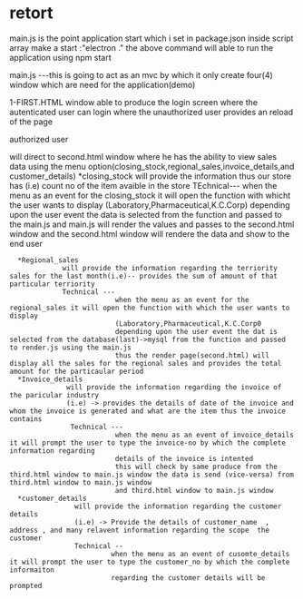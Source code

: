 # retort
main.js is the point application start which i set in package.json inside script array make a start :"electron ." 
the above command will able to run the application using npm start

main.js
---this is going to act as an mvc by which it only create four(4) window which are need for the application(demo) 

1-FIRST.HTML window 
  able to produce the login screen where the autenticated user can login where the unauthorized user provides an reload of the page
  
  authorized user 
  
  will direct to second.html window 
      where he has the ability to view sales data using the menu option(closing_stock,regional_sales,invoice_details,and customer_details)
      *closing_stock 
               will provide the information thus our store has (i.e) count no of the item avaible in the store 
                   TEchnical---
                              when the menu as an event for the closing_stock it will open the function with whicht the user wants to display
                              (Laboratory,Pharmaceutical,K.C.Corp) 
                              depending upon the user event the data is selected from the function and passed to the main.js and main.js will
                              render the values and passes to the second.html window
                              and the second.html window will rendere the data and show to the end user
            
      *Regional_sales
                 will provide the information regarding the terriority sales for the last month(i.e)-- provides the sum of amount of that particular terriority
                 Technical ---
                              when the menu as an event for the regional_sales it will open the function with which the user wants to display
                              (Laboratory,Pharmaceutical,K.C.Corp0
                              depending upon the user event the dat is selected from the database(last)->mysql from the function and passed to render.js using the main.js
                              thus the render page(second.html) will display all the sales for the regional sales and provides the total amount for the particaular period
      *Invoice_details
                  will provide the information regarding the invoice of the paricular industry 
                  (i.e) -> provides the details of date of the invoice and whom the invoice is generated and what are the item thus the invoice contains
                   Technical ---
                              when the menu as an event of invoice_details it will prompt the user to type the invoice-no by which the complete information regarding
                              details of the invoice is intented
                              this will check by same produce from the third.html window to main.js window the data is send (vice-versa) from third.html window to main.js window 
                              and third.html window to main.js window    
      *customer_details
                    will provide the information regarding the customer details 
                    (i.e) -> Provide the details of customer_name  , address , and many relavent information regarding the scope  the customer
                    Technical --
                             when the menu as an event of cusomte_details it will prompt the user to type the customer_no by which the complete informaiton
                             regarding the customer details will be prompted
                             
       
                              
   
                  
                              
                              
